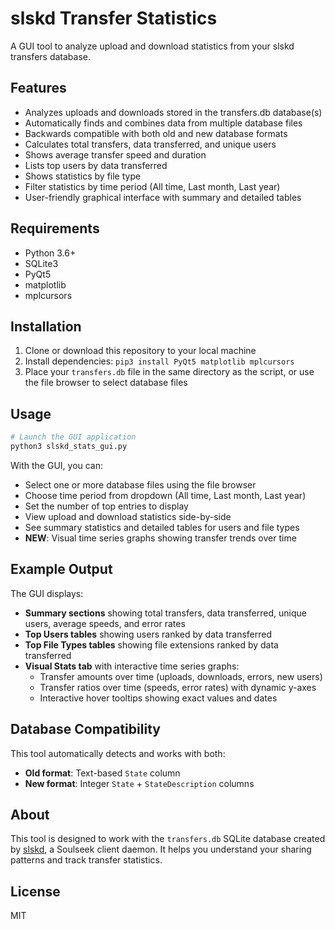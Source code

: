 # slskd Transfer Statistics

A GUI tool to analyze upload and download statistics from your slskd transfers database.

## Features

- Analyzes uploads and downloads stored in the transfers.db database(s)
- Automatically finds and combines data from multiple database files
- Backwards compatible with both old and new database formats
- Calculates total transfers, data transferred, and unique users
- Shows average transfer speed and duration
- Lists top users by data transferred
- Shows statistics by file type
- Filter statistics by time period (All time, Last month, Last year)
- User-friendly graphical interface with summary and detailed tables

## Requirements

- Python 3.6+
- SQLite3
- PyQt5
- matplotlib
- mplcursors

## Installation

1. Clone or download this repository to your local machine
2. Install dependencies: `pip3 install PyQt5 matplotlib mplcursors`
3. Place your `transfers.db` file in the same directory as the script, or use the file browser to select database files

## Usage

```bash
# Launch the GUI application
python3 slskd_stats_gui.py
```

With the GUI, you can:
- Select one or more database files using the file browser
- Choose time period from dropdown (All time, Last month, Last year)
- Set the number of top entries to display
- View upload and download statistics side-by-side
- See summary statistics and detailed tables for users and file types
- **NEW**: Visual time series graphs showing transfer trends over time

## Example Output

The GUI displays:
- **Summary sections** showing total transfers, data transferred, unique users, average speeds, and error rates
- **Top Users tables** showing users ranked by data transferred
- **Top File Types tables** showing file extensions ranked by data transferred
- **Visual Stats tab** with interactive time series graphs:
  - Transfer amounts over time (uploads, downloads, errors, new users)
  - Transfer ratios over time (speeds, error rates) with dynamic y-axes
  - Interactive hover tooltips showing exact values and dates

## Database Compatibility

This tool automatically detects and works with both:
- **Old format**: Text-based `State` column
- **New format**: Integer `State` + `StateDescription` columns

## About

This tool is designed to work with the `transfers.db` SQLite database created by [slskd](https://github.com/slskd/slskd), a Soulseek client daemon. It helps you understand your sharing patterns and track transfer statistics.

## License

MIT